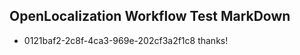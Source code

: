 ## OpenLocalization Workflow Test MarkDown
* 0121baf2-2c8f-4ca3-969e-202cf3a2f1c8 thanks!

<!--HONumber=Jul16_HO3-->


